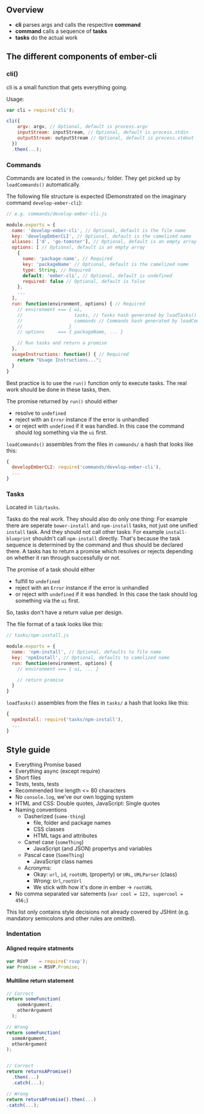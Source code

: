 ## Overview

- **cli** parses args and calls the respective **command**
- **command** calls a sequence of **tasks**
- **tasks** do the actual work

## The different components of ember-cli
### cli()
cli is a small function that gets everything going.

Usage:
``` JavaScript
var cli = require('cli');

cli({
    argv: argv, // Optional, default is process.argv
    inputStream: inputStream, // Optional, default is process.stdin
    outputStream: outputStream // Optional, default is process.stdout
  })
  .then(...);
```

### Commands
Commands are located in the `commands/` folder. They get picked up by `loadCommands()` automatically.

The following file structure is expected (Demonstrated on the imaginary command `develop-ember-cli`):
``` JavaScript
// e.g. commands/develop-ember-cli.js

module.exports = {
  name: 'develop-ember-cli', // Optional, default is the file name
  key: 'developEmberCLI', // Optional, default is the camelized name
  aliases: ['d', 'go-tomster'], // Optional, default is an empty array
  options: [ // Optional, default is an empty array
    {
      name: 'package-name', // Required
      key: 'packageName' // Optional, default is the camelized name
      type: String, // Required
      default: 'ember-cli', // Optional, default is undefined
      required: false // Optional, default is false
    },
    ...
  ],
  run: function(environment, options) { // Required
    // environment === { ui,
    //                   tasks, // Tasks hash generated by loadTasks()
    //                   commands // Commands hash generated by loadCommands()
    //                 }
    // options     === { packageName, ... }

    // Run tasks and return a promise
  },
  usageInstructions: function() { // Required
    return "Usage Instructions...";
  }
}
```

Best practice is to use the `run()` function only to execute tasks. The real work should be done in these tasks, then.

The promise returned by `run()` should either
- resolve to `undefined`
- reject with an `Error` instance if the error is unhandled
- or reject with `undefined` if it was handled. In this case the command should log something via the `ui` first.

`loadCommands()` assembles from the files in `commands/` a hash that looks like this:
``` JavaScript
{
  developEmberCLI: require('commands/develop-ember-cli'),
  ...
}
```

### Tasks
Located in `lib/tasks`.

Tasks do the real work. They should also do only one thing: For example there are seperate `bower-install` and `npm-install` tasks, not just one unified `install` task. And they should not call other tasks: For example `install-blueprint` shouldn't call `npm-install` directly. That's because the task sequence is determined by the command and thus should be declared there. A tasks has to return a promise which resolves or rejects depending on whether it ran through successfully or not.

The promise of a task should either
- fulfill to `undefined`
- reject with an `Error` instance if the error is unhandled
- or reject with `undefined` if it was handled. In this case the task should log something via the `ui` first.

So, tasks don't have a return value per design.

The file format of a task looks like this:
``` JavaScript
// tasks/npm-install.js

module.exports = {
  name: 'npm-install', // Optional, defaults to file name
  key: 'npmInstall', // Optional, defaults to camelized name
  run: function(environment, options) {
    // environment === { ui, ... }

    // return promise
  }
}
```

`loadTasks()` assembles from the files in `tasks/` a hash that looks like this:
``` JavaScript
{
  npmInstall: require('tasks/npm-install'),
  ...
}
```

## Style guide
- Everything Promise based
- Everything async (except require)
- Short files
- Tests, tests, tests
- Recommended line length <= 80 characters
- No `console.log`, we've our own logging system
- HTML and CSS: Double quotes, JavaScript: Single quotes
- Naming conventions
  - Dasherized (`some-thing`)
    - file, folder and package names
    - CSS classes
    - HTML tags and attributes
  - Camel case (`someThing`)
    - JavaScript (and JSON) propertys and variables
  - Pascal case (`SomeThing`)
    - JavaScript class names
  - Acronyms:
    - Okay: `url`, `id`, `rootURL` (property) or `URL`, `URLParser` (class)
    - Wrong: `Url`,`rootUrl`
    - We stick with how it's done in ember -> `rootURL`
- No comma separated var satements (`var cool = 123, supercool = 456;`)

This list only contains style decisions not already covered by JSHint (e.g. mandatory semicolons and other rules are omitted).

### Indentation
#### Aligned require statments
``` JavaScript
var RSVP    = require('rsvp');
var Promise = RSVP.Promise;
```

#### Multiline return statement
``` JavaScript
// Correct
return someFunction(
    someArgument,
    otherArgument
  );

// Wrong
return someFunction(
  someArgument,
  otherArgument
);


// Correct
return returnsAPromise()
  .then(...)
  .catch(...);

// Wrong
return retursAPromise().then(...)
.catch(...);
```